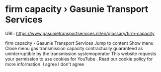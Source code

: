 # firm capacity › Gasunie Transport Services

URL: https://www.gasunietransportservices.nl/en/glossary/firm-capacity

firm capacity › Gasunie Transport Services
Jump to content
Show menu
Close menu
gas
transmission capacity
contractually guaranteed as uninterruptible by the
transmission
systemoperator
This website requests your permission to use cookies for
YouTube
. Read our
cookie policy
for more information.
I agree
I don't agree